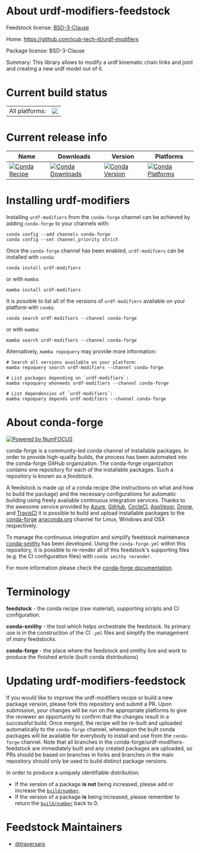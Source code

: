 About urdf-modifiers-feedstock
==============================

Feedstock license: [BSD-3-Clause](https://github.com/conda-forge/urdf-modifiers-feedstock/blob/main/LICENSE.txt)

Home: https://github.com/icub-tech-iit/urdf-modifiers

Package license: BSD-3-Clause

Summary: This library allows to modify a urdf kinematic chain links and joint and creating a new urdf model out of it.

Current build status
====================


<table><tr><td>All platforms:</td>
    <td>
      <a href="https://dev.azure.com/conda-forge/feedstock-builds/_build/latest?definitionId=23795&branchName=main">
        <img src="https://dev.azure.com/conda-forge/feedstock-builds/_apis/build/status/urdf-modifiers-feedstock?branchName=main">
      </a>
    </td>
  </tr>
</table>

Current release info
====================

| Name | Downloads | Version | Platforms |
| --- | --- | --- | --- |
| [![Conda Recipe](https://img.shields.io/badge/recipe-urdf--modifiers-green.svg)](https://anaconda.org/conda-forge/urdf-modifiers) | [![Conda Downloads](https://img.shields.io/conda/dn/conda-forge/urdf-modifiers.svg)](https://anaconda.org/conda-forge/urdf-modifiers) | [![Conda Version](https://img.shields.io/conda/vn/conda-forge/urdf-modifiers.svg)](https://anaconda.org/conda-forge/urdf-modifiers) | [![Conda Platforms](https://img.shields.io/conda/pn/conda-forge/urdf-modifiers.svg)](https://anaconda.org/conda-forge/urdf-modifiers) |

Installing urdf-modifiers
=========================

Installing `urdf-modifiers` from the `conda-forge` channel can be achieved by adding `conda-forge` to your channels with:

```
conda config --add channels conda-forge
conda config --set channel_priority strict
```

Once the `conda-forge` channel has been enabled, `urdf-modifiers` can be installed with `conda`:

```
conda install urdf-modifiers
```

or with `mamba`:

```
mamba install urdf-modifiers
```

It is possible to list all of the versions of `urdf-modifiers` available on your platform with `conda`:

```
conda search urdf-modifiers --channel conda-forge
```

or with `mamba`:

```
mamba search urdf-modifiers --channel conda-forge
```

Alternatively, `mamba repoquery` may provide more information:

```
# Search all versions available on your platform:
mamba repoquery search urdf-modifiers --channel conda-forge

# List packages depending on `urdf-modifiers`:
mamba repoquery whoneeds urdf-modifiers --channel conda-forge

# List dependencies of `urdf-modifiers`:
mamba repoquery depends urdf-modifiers --channel conda-forge
```


About conda-forge
=================

[![Powered by
NumFOCUS](https://img.shields.io/badge/powered%20by-NumFOCUS-orange.svg?style=flat&colorA=E1523D&colorB=007D8A)](https://numfocus.org)

conda-forge is a community-led conda channel of installable packages.
In order to provide high-quality builds, the process has been automated into the
conda-forge GitHub organization. The conda-forge organization contains one repository
for each of the installable packages. Such a repository is known as a *feedstock*.

A feedstock is made up of a conda recipe (the instructions on what and how to build
the package) and the necessary configurations for automatic building using freely
available continuous integration services. Thanks to the awesome service provided by
[Azure](https://azure.microsoft.com/en-us/services/devops/), [GitHub](https://github.com/),
[CircleCI](https://circleci.com/), [AppVeyor](https://www.appveyor.com/),
[Drone](https://cloud.drone.io/welcome), and [TravisCI](https://travis-ci.com/)
it is possible to build and upload installable packages to the
[conda-forge](https://anaconda.org/conda-forge) [anaconda.org](https://anaconda.org/)
channel for Linux, Windows and OSX respectively.

To manage the continuous integration and simplify feedstock maintenance
[conda-smithy](https://github.com/conda-forge/conda-smithy) has been developed.
Using the ``conda-forge.yml`` within this repository, it is possible to re-render all of
this feedstock's supporting files (e.g. the CI configuration files) with ``conda smithy rerender``.

For more information please check the [conda-forge documentation](https://conda-forge.org/docs/).

Terminology
===========

**feedstock** - the conda recipe (raw material), supporting scripts and CI configuration.

**conda-smithy** - the tool which helps orchestrate the feedstock.
                   Its primary use is in the construction of the CI ``.yml`` files
                   and simplify the management of *many* feedstocks.

**conda-forge** - the place where the feedstock and smithy live and work to
                  produce the finished article (built conda distributions)


Updating urdf-modifiers-feedstock
=================================

If you would like to improve the urdf-modifiers recipe or build a new
package version, please fork this repository and submit a PR. Upon submission,
your changes will be run on the appropriate platforms to give the reviewer an
opportunity to confirm that the changes result in a successful build. Once
merged, the recipe will be re-built and uploaded automatically to the
`conda-forge` channel, whereupon the built conda packages will be available for
everybody to install and use from the `conda-forge` channel.
Note that all branches in the conda-forge/urdf-modifiers-feedstock are
immediately built and any created packages are uploaded, so PRs should be based
on branches in forks and branches in the main repository should only be used to
build distinct package versions.

In order to produce a uniquely identifiable distribution:
 * If the version of a package **is not** being increased, please add or increase
   the [``build/number``](https://docs.conda.io/projects/conda-build/en/latest/resources/define-metadata.html#build-number-and-string).
 * If the version of a package **is** being increased, please remember to return
   the [``build/number``](https://docs.conda.io/projects/conda-build/en/latest/resources/define-metadata.html#build-number-and-string)
   back to 0.

Feedstock Maintainers
=====================

* [@traversaro](https://github.com/traversaro/)

